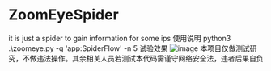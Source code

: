# ZoomEyeSpider
it is just a spider to gain information for some ips
使用说明
python3 .\zoomeye.py -q 'app:SpiderFlow' -n 5
试验效果
![image](https://github.com/jiankeguyue/ZoomEyeSpider/assets/115477886/d9abf7ee-28f9-4eb5-8cbe-5b6e51706a37)
本项目仅做测试研究，不做违法操作。其余相关人员若测试本代码需谨守网络安全法，违者后果自负
